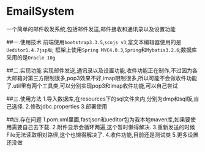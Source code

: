 # EmailSystem
一个简单的邮件收发系统,包括邮件发送,邮件接收和通讯录以及设置功能

##一.使用技术
前端使用`bootstrap3.3.5`,`scojs v3`,富文本编辑器使用的是`Ueditor1.4.7jsp版`;
框架上使用`Spring MVC4.0.3`,`Spring`和`Mybatis3.2.6`;数据库采用的是`Oracle 10g`

##二.实现功能
实现邮件发送,通讯录以及设置功能,收件功能正在制作,不过因为各大邮箱对第三方限制很多,pop3效果不好,imap限制很多,所以可能不会做收件功能了.util里有两个工具类,可以分别实现pop3和imap收件功能,可以自己尝试

##三.使用方法
1.导入数据库,在resources下的sql文件夹内,分别为dmp和sql版,自己选择.
2.修改jdbc.properties
3.部署使用

##四.存在问题
1.pom.xml里面,fastjson和ueditor包为我本地maven库,如果要使用需要自己去下载.
2.附件显示会循环两遍,这个暂时懒得解决.
3.重新发送的时候File无法读取相对路径,这个也懒得解决了.
4.收件功能,目前还是测试类
5.更多设置还没做
